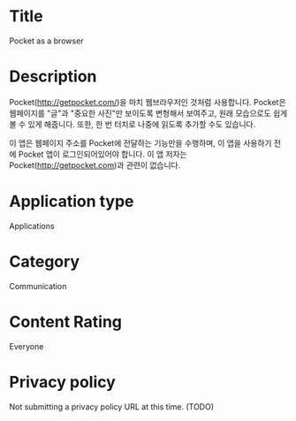 Title
=====
Pocket as a browser

Description
===========
Pocket(http://getpocket.com/)을 마치 웹브라우저인 것처럼 사용합니다.
Pocket은 웹페이지를 "글"과 "중요한 사진"만 보이도록 변형해서 보여주고, 원래 모습으로도 쉽게 볼 수 있게 해줍니다.
또한, 한 번 터치로 나중에 읽도록 추가할 수도 있습니다.

이 앱은 웹페이지 주소를 Pocket에 전달하는 기능만을 수행하며, 이 앱을 사용하기 전에 Pocket 앱이 로그인되어있어야 합니다.
이 앱 저자는 Pocket(http://getpocket.com)과 관련이 없습니다.

Application type
================
Applications

Category
========
Communication

Content Rating
==============
Everyone

Privacy policy
=======
Not submitting a privacy policy URL at this time. (TODO)
